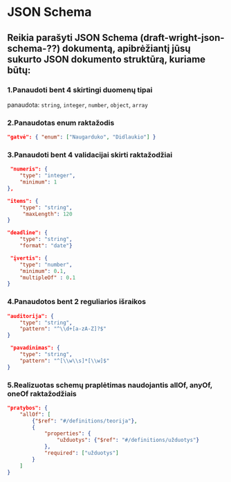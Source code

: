 # JSON Schema

## Reikia parašyti JSON Schema (draft-wright-json-schema-??) dokumentą, apibrėžiantį jūsų sukurto JSON dokumento struktūrą, kuriame būtų:

### 1.Panaudoti bent 4 skirtingi duomenų tipai

panaudota: ```string```, ```integer```, ```number```, ```object```, ```array```

### 2.Panaudotas enum raktažodis

```json
"gatvė": { "enum": ["Naugarduko", "Didlaukio"] }
```

### 3.Panaudoti bent 4 validacijai skirti raktažodžiai

```json
 "numeris": {
    "type": "integer",
    "minimum": 1
},
```
```json
"items": { 
    "type": "string",
     "maxLength": 120
}
```
```json
"deadline": { 
    "type": "string",
    "format": "date"}
```
```json
 "įvertis": { 
    "type": "number",
    "minimum": 0.1,
    "multipleOf" : 0.1
}
```
### 4.Panaudotos bent 2 reguliarios išraikos

```json
"auditorija": {
    "type": "string",
    "pattern": "^\\d+[a-zA-Z]?$"
}
```
```json
 "pavadinimas": {
    "type": "string",
    "pattern": "^[\\w\\s]*[\\w]$"
}
```

### 5.Realizuotas schemų praplėtimas naudojantis allOf, anyOf, oneOf raktažodžiais

```json
"pratybos": {
    "allOf": [
        {"$ref": "#/definitions/teorija"},
        {
            "properties": {
                "užduotys": {"$ref": "#/definitions/užduotys"}
            },
            "required": ["užduotys"]
        }
    ]
}
```
